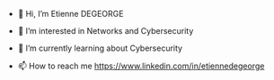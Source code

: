 - 👋 Hi, I’m Etienne DEGEORGE
- 👀 I’m interested in Networks and Cybersecurity
- 🌱 I’m currently learning about Cybersecurity

- 📫 How to reach me https://www.linkedin.com/in/etiennedegeorge

